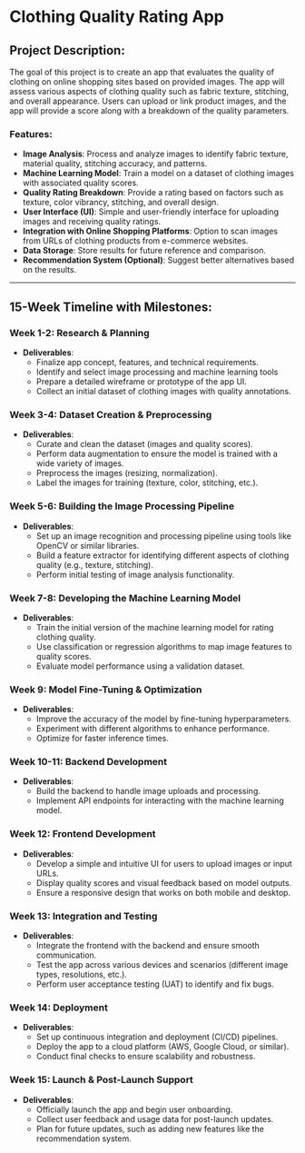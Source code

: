 # Clothing Quality Rating App

## Project Description:
The goal of this project is to create an app that evaluates the quality of clothing on online shopping sites based on provided images. The app will assess various aspects of clothing quality such as fabric texture, stitching, and overall appearance. Users can upload or link product images, and the app will provide a score along with a breakdown of the quality parameters.

### Features:
- **Image Analysis**: Process and analyze images to identify fabric texture, material quality, stitching accuracy, and patterns.
- **Machine Learning Model**: Train a model on a dataset of clothing images with associated quality scores.
- **Quality Rating Breakdown**: Provide a rating based on factors such as texture, color vibrancy, stitching, and overall design.
- **User Interface (UI)**: Simple and user-friendly interface for uploading images and receiving quality ratings.
- **Integration with Online Shopping Platforms**: Option to scan images from URLs of clothing products from e-commerce websites.
- **Data Storage**: Store results for future reference and comparison.
- **Recommendation System (Optional)**: Suggest better alternatives based on the results.

---

## 15-Week Timeline with Milestones:

### **Week 1-2: Research & Planning**
- **Deliverables**: 
  - Finalize app concept, features, and technical requirements.
  - Identify and select image processing and machine learning tools
  - Prepare a detailed wireframe or prototype of the app UI.
  - Collect an initial dataset of clothing images with quality annotations.
  
### **Week 3-4: Dataset Creation & Preprocessing**
- **Deliverables**:
  - Curate and clean the dataset (images and quality scores).
  - Perform data augmentation to ensure the model is trained with a wide variety of images.
  - Preprocess the images (resizing, normalization).
  - Label the images for training (texture, color, stitching, etc.).

### **Week 5-6: Building the Image Processing Pipeline**
- **Deliverables**:
  - Set up an image recognition and processing pipeline using tools like OpenCV or similar libraries.
  - Build a feature extractor for identifying different aspects of clothing quality (e.g., texture, stitching).
  - Perform initial testing of image analysis functionality.

### **Week 7-8: Developing the Machine Learning Model**
- **Deliverables**:
  - Train the initial version of the machine learning model for rating clothing quality.
  - Use classification or regression algorithms to map image features to quality scores.
  - Evaluate model performance using a validation dataset.

### **Week 9: Model Fine-Tuning & Optimization**
- **Deliverables**:
  - Improve the accuracy of the model by fine-tuning hyperparameters.
  - Experiment with different algorithms to enhance performance.
  - Optimize for faster inference times.

### **Week 10-11: Backend Development**
- **Deliverables**:
  - Build the backend to handle image uploads and processing.
  - Implement API endpoints for interacting with the machine learning model.
  
### **Week 12: Frontend Development**
- **Deliverables**:
  - Develop a simple and intuitive UI for users to upload images or input URLs.
  - Display quality scores and visual feedback based on model outputs.
  - Ensure a responsive design that works on both mobile and desktop.

### **Week 13: Integration and Testing**
- **Deliverables**:
  - Integrate the frontend with the backend and ensure smooth communication.
  - Test the app across various devices and scenarios (different image types, resolutions, etc.).
  - Perform user acceptance testing (UAT) to identify and fix bugs.

### **Week 14: Deployment**
- **Deliverables**:
  - Set up continuous integration and deployment (CI/CD) pipelines.
  - Deploy the app to a cloud platform (AWS, Google Cloud, or similar).
  - Conduct final checks to ensure scalability and robustness.

### **Week 15: Launch & Post-Launch Support**
- **Deliverables**:
  - Officially launch the app and begin user onboarding.
  - Collect user feedback and usage data for post-launch updates.
  - Plan for future updates, such as adding new features like the recommendation system.
